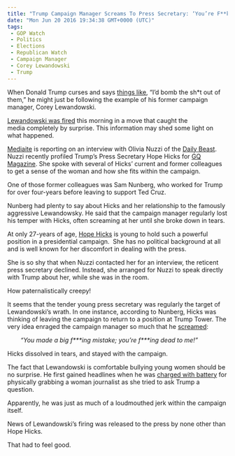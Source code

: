 ```yaml
---
title: "Trump Campaign Manager Screams To Press Secretary: ‘You’re F**kng Dead to Me’"
date: "Mon Jun 20 2016 19:34:38 GMT+0000 (UTC)"
tags: 
 - GOP Watch
 - Politics
 - Elections
 - Republican Watch
 - Campaign Manager
 - Corey Lewandowski
 - Trump
---
```

<p><!--OffDef--></p><p><!--Ads1--></p><p>When Donald Trump curses and says&#xA0;<a href="http://www.realclearpolitics.com/video/2015/11/13/trumps_updated_isis_plan_bomb_the_shit_out_of_them_send_exxon_in_to_rebuild.html" onclick="__gaTracker(&apos;send&apos;, &apos;event&apos;, &apos;outbound-article&apos;, &apos;http://www.realclearpolitics.com/video/2015/11/13/trumps_updated_isis_plan_bomb_the_shit_out_of_them_send_exxon_in_to_rebuild.html&apos;, &apos;things like&apos;);">things like</a>, &#x201C;I&#x2019;d bomb the sh*t out of them,&#x201D; he might just be following the example of his former&#xA0;campaign manager, Corey Lewandowski.</p><p><a href="http://www.liberalamerica.org/2016/06/20/breaking-trump-fires-campaign-manager-corey-lewandowski/">Lewandowski was fired</a>&#xA0;this morning in a move that caught the media&#xA0;completely by surprise. This information may shed some light on what happened.</p><p><a href="http://www.mediaite.com/print/report-trump-campaign-manager-screamed-youre-fing-dead-to-me-to-press-secretary/" onclick="__gaTracker(&apos;send&apos;, &apos;event&apos;, &apos;outbound-article&apos;, &apos;http://www.mediaite.com/print/report-trump-campaign-manager-screamed-youre-fing-dead-to-me-to-press-secretary/&apos;, &apos;Mediaite&apos;);">Mediaite</a>&#xA0;is reporting on an interview with Olivia Nuzzi of the <a href="http://www.thedailybeast.com/" onclick="__gaTracker(&apos;send&apos;, &apos;event&apos;, &apos;outbound-article&apos;, &apos;http://www.thedailybeast.com/&apos;, &apos;Daily Beast&apos;);">Daily Beast</a>. Nuzzi recently profiled Trump&#x2019;s Press Secretary Hope Hicks for <a href="http://www.gq.com/" onclick="__gaTracker(&apos;send&apos;, &apos;event&apos;, &apos;outbound-article&apos;, &apos;http://www.gq.com/&apos;, &apos;GQ Magazine&apos;);">GQ Magazine</a>. She spoke with several of Hicks&#x2019; current and former colleagues to get a sense of the woman and how she fits within the campaign.</p><p>One of those former colleagues was Sam Nunberg, who worked for Trump for over four-years before leaving to support Ted Cruz.</p><p>Nunberg had plenty to say about Hicks and her relationship to the famously aggressive Lewandowsky. He said that the campaign manager&#xA0;regularly lost his temper with Hicks, often screaming at her until she broke down in tears.</p><p>At only 27-years of age, <a href="http://theslot.jezebel.com/behold-this-glorious-profile-of-hope-hicks-donald-trum-1782277909" onclick="__gaTracker(&apos;send&apos;, &apos;event&apos;, &apos;outbound-article&apos;, &apos;http://theslot.jezebel.com/behold-this-glorious-profile-of-hope-hicks-donald-trum-1782277909&apos;, &apos;Hope Hicks&apos;);">Hope Hicks</a> is young to hold such a powerful position in a presidential campaign. &#xA0;She has no political background at all and is well known for her discomfort in dealing with the press.</p><p>She is so shy that when Nuzzi contacted her for an interview, the reticent press secretary declined. Instead, she arranged for Nuzzi to speak directly with Trump about her, while she was in the room.</p><p>How paternalistically creepy!</p><p>It seems that the tender young press secretary was regularly the target of Lewandowski&#x2019;s wrath. In one instance, according to Nunberg, Hicks was thinking of leaving the campaign to return to a position at Trump Tower. The very idea enraged the campaign manager&#xA0;so much that he <a href="http://www.mediaite.com/print/report-trump-campaign-manager-screamed-youre-fing-dead-to-me-to-press-secretary/" onclick="__gaTracker(&apos;send&apos;, &apos;event&apos;, &apos;outbound-article&apos;, &apos;http://www.mediaite.com/print/report-trump-campaign-manager-screamed-youre-fing-dead-to-me-to-press-secretary/&apos;, &apos;screamed&apos;);">screamed</a>:</p><p class="p1" style="padding-left: 30px;"><em><span class="s1">&#x201C;You made a big f***ing mistake; you&#x2019;re f***ing dead to me!&#x201D;</span></em></p><p class="p1">Hicks dissolved in tears, and stayed with the campaign.</p><p class="p1">
</p><p><!--Ads2--></p><p>The fact that Lewandowski is comfortable bullying young women should be no surprise. He first gained headlines when he was <a href="http://www.nytimes.com/2016/04/15/us/politics/corey-lewandowski-trump-campaign-manager.html" onclick="__gaTracker(&apos;send&apos;, &apos;event&apos;, &apos;outbound-article&apos;, &apos;http://www.nytimes.com/2016/04/15/us/politics/corey-lewandowski-trump-campaign-manager.html&apos;, &apos;charged with battery&apos;);">charged with battery</a> for physically grabbing a woman journalist as she tried to ask Trump a question.</p><p class="p1">Apparently, he was just as much of a loudmouthed jerk within the campaign itself.</p><p class="p1">News of Lewandowski&#x2019;s firing was released to the press by none other than Hope Hicks.</p><p class="p1">That had to feel good.</p><p>&#xA0;</p>